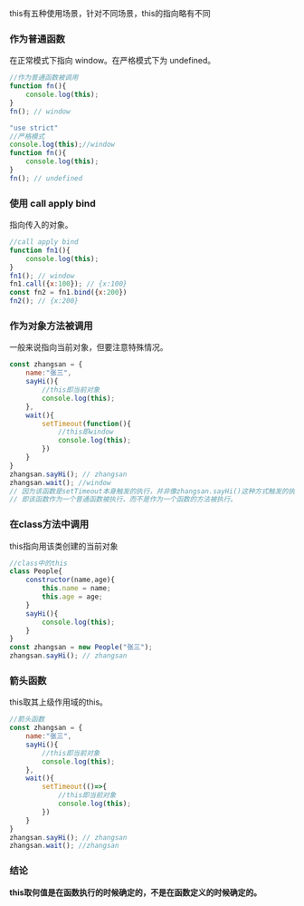 this有五种使用场景，针对不同场景，this的指向略有不同

### 作为普通函数

在正常模式下指向 window。在严格模式下为 undefined。

```javascript
//作为普通函数被调用
function fn(){
    console.log(this);
}
fn(); // window
```

```javascript
"use strict"
//严格模式
console.log(this);//window
function fn(){
    console.log(this);
}
fn(); // undefined
```



### 使用 call apply bind

指向传入的对象。

```javascript
//call apply bind
function fn1(){
    console.log(this);
}
fn1(); // window
fn1.call({x:100}); // {x:100}
const fn2 = fn1.bind({x:200})
fn2(); // {x:200}
```



### 作为对象方法被调用

一般来说指向当前对象，但要注意特殊情况。

```javascript
const zhangsan = {
    name:"张三",
    sayHi(){
        //this即当前对象
        console.log(this);
    },
    wait(){
        setTimeout(function(){
            //this即window
            console.log(this);
        })
    }
}
zhangsan.sayHi(); // zhangsan
zhangsan.wait(); //window
// 因为该函数是setTimeout本身触发的执行，并非像zhangsan.sayHi()这种方式触发的执行
// 即该函数作为一个普通函数被执行，而不是作为一个函数的方法被执行。
```



### 在class方法中调用

this指向用该类创建的当前对象

```javascript
//class中的this
class People{
    constructor(name,age){
        this.name = name;
        this.age = age;
    }
    sayHi(){
        console.log(this);
    }
}
const zhangsan = new People("张三");
zhangsan.sayHi(); // zhangsan
```



### 箭头函数

this取其上级作用域的this。

```javascript
//箭头函数
const zhangsan = {
    name:"张三",
    sayHi(){
        //this即当前对象
        console.log(this);
    },
    wait(){
        setTimeout(()=>{
            //this即当前对象
            console.log(this);
        })
    }
}
zhangsan.sayHi(); // zhangsan
zhangsan.wait(); //zhangsan
```

### 结论

**this取何值是在函数执行的时候确定的，不是在函数定义的时候确定的。**

